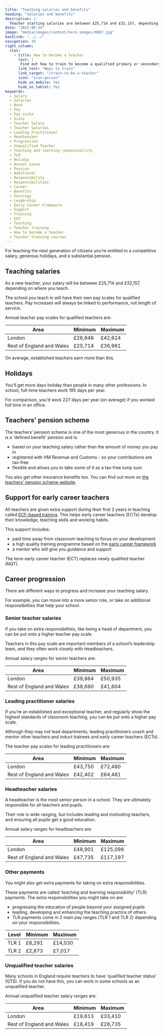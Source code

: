 ```yaml
---
title: "Teaching salaries and benefits"
heading: "Salaries and benefits"
description: |-
  Teacher starting salaries are between £25,714 and £32,157, depending where you teach. Find out about teacher pay scales, pensions and benefits here.
date: "2021-06-24"
image: "media/images/content/hero-images/0007.jpg"
backlink: "../../"
navigation: 40
right_column:
  ctas:
    - title: How to become a teacher
      text: |
       Find out how to train to become a qualified primary or secondary teacher in England.
      link_text: "Ways to train"
      link_target: "/train-to-be-a-teacher"
      icon: "icon-person"
      hide_on_mobile: Yes
      hide_on_tablet: Yes
keywords:
  - Salary
  - Salaries
  - Band
  - Pay
  - Pay scale
  - Scale
  - Teacher Salary
  - Teacher Salaries
  - Leading Practitioner
  - Headteacher
  - Progression
  - Unqualified Teacher
  - Teaching and learning responsibility
  - TLR
  - Holiday
  - Annual Leave
  - Pension
  - Additional
  - Responsibility
  - Responsibilities
  - Career
  - Benefits
  - Earnings
  - Leadership
  - Early Career Framework
  - Support
  - Training
  - ECF
  - Teaching
  - Teacher training
  - How to become a teacher
  - Teacher training courses
---
```


For teaching the next generation of citizens you’re entitled to a competitive salary, generous holidays, and a substantial pension.

## Teaching salaries

As a new teacher, your salary will be between £25,714 and £32,157, depending on where you teach.

The school you teach in will have their own pay scales for qualified teachers. Pay increases will always be linked to performance, not length of service.

Annual teacher pay scales for qualified teachers are:

| Area                                     | Minimum | Maximum |
| -------                                  | -----   | -----   |
| London                                   | £26,948 | £42,624 |
| Rest of England and Wales                | £25,714 | £36,961 |

On average, established teachers earn more than this.

## Holidays

You'll get more days holiday than people in many other professions. In school, full-time teachers work 195 days per year. 

For comparison, you'd work 227 days per year (on average) if you worked full time in an office.

## Teachers' pension scheme

The teachers’ pension scheme is one of the most generous in the country. It is a 'defined benefit' pension and is:

* based on your teaching salary rather than the amount of money you pay in
* registered with HM Revenue and Customs - so your contributions are tax-free
* flexible and allows you to take some of it as a tax-free lump sum

You also get other insurance benefits too. You can find out more on [the teachers' pension scheme website](https://www.teacherspensions.co.uk/members/new-starter.aspx).

## Support for early career teachers

All teachers are given extra support during their first 2 years in teaching called [ECF-based training](/support-for-early-career-teachers). This helps early career teachers (ECTs) develop their knowledge, teaching skills and working habits.

This support includes:

* paid time away from classroom teaching to focus on your development
* a high quality training programme based on the [early career framework](https://www.gov.uk/government/publications/early-career-framework)
* a mentor who will give you guidance and support

The term early career teacher (ECT) replaces newly qualified teacher (NQT).

## Career progression

There are different ways to progress and increase your teaching salary.

For example, you can move into a more senior role, or take on additional responsibilities that help your school.

### Senior teacher salaries

If you take on extra responsibilities, like being a head of department, you can be put onto a higher teacher pay scale.

Teachers in this pay scale are important members of a school’s leadership team, and they often work closely with Headteachers.

Annual salary ranges for senior teachers are:

| Area                          | Minimum | Maximum  |
| -------                       | -----   | -----    |
| London                        | £39,864 | £50,935  |
| Rest of England and Wales     | £38,690 | £41,604  |

### Leading practitioner salaries

If you’re an established and exceptional teacher, and regularly show the highest standards of classroom teaching, you can be put onto a higher pay scale.

Although they may not lead departments, leading practitioners coach and mentor other teachers and induct trainees and early career teachers (ECTs).

The teacher pay scales for leading practitioners are:

| Area                          | Minimum | Maximum  |
| -------                       | -----   | -----    |
| London                        | £43,750 | £72,480  |
| Rest of England and Wales     | £42,402 | £64,461  |


### Headteacher salaries

A headteacher is the most senior person in a school. They are ultimately responsible for all teachers and pupils. 

Their role is wide ranging, but includes leading and motivating teachers, and ensuring all pupils get a good education.

Annual salary ranges for headteachers are:

| Area                          | Minimum | Maximum   |
| -------                       | -----   | -----     |
| London                        | £48,901 | £125,098  |
| Rest of England and Wales     | £47,735 | £117,197  |

### Other payments

You might also get extra payments for taking on extra responsibilities.

These payments are called ‘teaching and learning responsibility’ (TLR) payments. The extra responsibilities you might take on are:

* progressing the education of people beyond your assigned pupils
* leading, developing and enhancing the teaching practice of others
* TLR payments come in 2 main pay ranges (TLR 1 and TLR 2) depending on your responsibilities.

| Level         | Minimum | Maximum |
| -------       | -----   | -----  |
| TLR 1         | £8,291 | £14,030 |
| TLR 2         | £2,873 | £7,017  |

### Unqualified teacher salaries

Many schools in England require teachers to have 'qualified teacher status' (QTS). If you do not have this, you can work
in some schools as an unqualified teacher.

Annual unqualified teacher salary ranges are:

| Area                          | Minimum | Maximum   |
| -------                       | -----   | -----     |
| London                        | £19,613 | £33,410   |
| Rest of England and Wales     | £18,419 | £28,735   |
